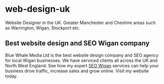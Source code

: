 # web-design-uk
Website Designer in the UK. Greater Manchester and Cheshire areas such as Warrington, Wigan, Stockport etc.

## Best website design and SEO Wigan company
Blue Whale Media Ltd is the best website design company and SEO agency for local Wigan businesses. We have serviced clients all across the UK and North West England.
See how my expert [SEO Wigan](https://www.bluewhalemedia.co.uk/wigan/seo-wigan/) services can help your business drive traffic, increase sales and grow online. Visit my website today.
